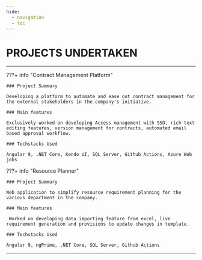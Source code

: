 ```yaml
---
hide:
  - navigation
  - toc
---
```


# PROJECTS UNDERTAKEN

---

???+ info "Contract Management Platform"

    ### Project Summary

    Developing a platform to automate and ease out contract management for the external stakeholders in the company's initiative.

    ### Main features

    Exclusively worked on developing Access management with SSO, rich text editing features, version management for contracts, automated email based approval workflow.

    ### Techstacks Used

    Angular 9, .NET Core, Kendo UI, SQL Server, Github Actions, Azure Web jobs

???+ info "Resource Planner"

    ### Project Summary

    Web application to simplify resource requirement planning for the various department in the company.

    ### Main features

     Worked on developing data importing feature from excel, live requirement generation and provisions to update changes in template.

    ### Techstacks Used

    Angular 9, ngPrime, .NET Core, SQL Server, Github Actions

---

<!-- [ Back to Home](./index.md){ .md-button } -->
